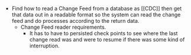 - Find how to read a Change Feed from a database as [[CDC]] then get that data out in a readable format so the system can read the change feed and do processes according to the return data.
	- Change Feed reader requirements.
		- It has to have to persisted check points to see where the last change read was and were to resume if there was some kind of interruption.
